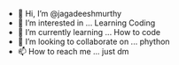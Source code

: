 - 👋 Hi, I’m @jagadeeshmurthy
- 👀 I’m interested in ... Learning Coding
- 🌱 I’m currently learning ... How to code
- 💞️ I’m looking to collaborate on ... phython
- 📫 How to reach me ... just dm

<!---
jagadeeshmurthy/jagadeeshmurthy is a ✨ special ✨ repository because its `README.md` (this file) appears on your GitHub profile.
You can click the Preview link to take a look at your changes.
--->
